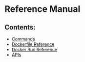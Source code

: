 # Reference Manual

## Contents:

- [Commands](commandline/)
- [Dockerfile Reference](builder/)
- [Docker Run Reference](run/)
- [APIs](api/)

